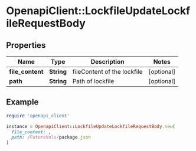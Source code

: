 # OpenapiClient::LockfileUpdateLockfileRequestBody

## Properties

| Name | Type | Description | Notes |
| ---- | ---- | ----------- | ----- |
| **file_content** | **String** | fileContent of the lockfile | [optional] |
| **path** | **String** | Path of lockfile | [optional] |

## Example

```ruby
require 'openapi_client'

instance = OpenapiClient::LockfileUpdateLockfileRequestBody.new(
  file_content: ,
  path: /FutureVuls/package.json
)
```

